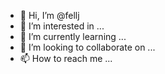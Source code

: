 - 👋 Hi, I’m @fellj
- 👀 I’m interested in ...
- 🌱 I’m currently learning ...
- 💞️ I’m looking to collaborate on ...
- 📫 How to reach me ...

<!---
fellj/fellj is a ✨ special ✨ repository because its `README.md` (this file) appears on your GitHub profile.
You can click the Preview link to take a look at your changes.
--->
